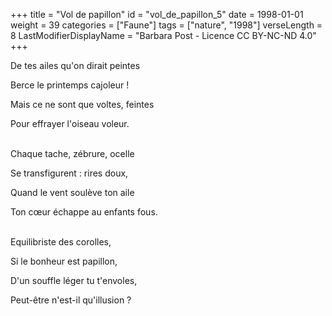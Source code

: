 +++
title = "Vol de papillon"
id = "vol_de_papillon_5"
date = 1998-01-01
weight = 39
categories = ["Faune"]
tags = ["nature", "1998"]
verseLength = 8
LastModifierDisplayName = "Barbara Post - Licence CC BY-NC-ND 4.0"
+++

De tes ailes qu'on dirait peintes

Berce le printemps cajoleur !

Mais ce ne sont que voltes, feintes

Pour effrayer l'oiseau voleur.

 \
Chaque tache, zébrure, ocelle

Se transfigurent : rires doux,

Quand le vent soulève ton aile

Ton cœur échappe au enfants fous.

 \
Equilibriste des corolles,

Si le bonheur est papillon,

D'un souffle léger tu t'envoles,

Peut-être n'est-il qu'illusion ?

